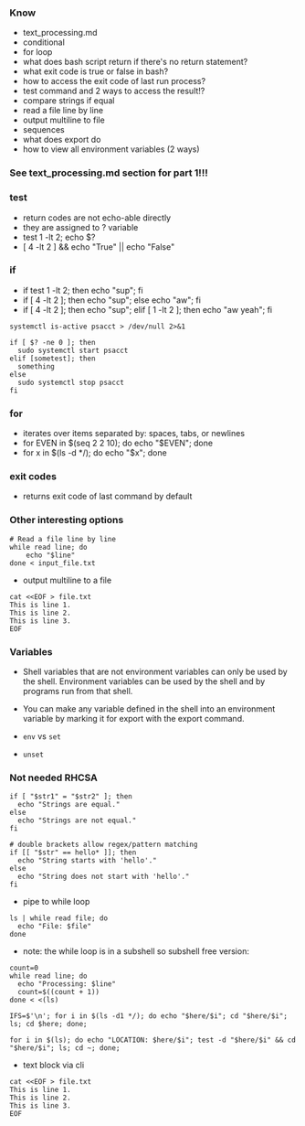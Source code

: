 ### Know
* text_processing.md
* conditional
* for loop
* what does bash script return if there's no return statement?
* what exit code is true or false in bash?
* how to access the exit code of last run process?
* test command and 2 ways to access the result!?
* compare strings if equal
* read a file line by line
* output multiline to file
* sequences
* what does export do
* how to view all environment variables (2 ways)




### See text_processing.md section for part 1!!!

### test
* return codes are not echo-able directly
* they are assigned to ? variable
* test 1 -lt 2; echo $?
* [ 4 -lt 2 ] && echo "True" || echo "False"


### if
* if test 1 -lt 2; then echo "sup"; fi
* if [ 4 -lt 2 ]; then echo "sup"; else  echo "aw"; fi
* if [ 4 -lt 2 ]; then echo "sup"; elif [ 1 -lt 2 ]; then  echo "aw yeah"; fi

```
systemctl is-active psacct > /dev/null 2>&1

if [ $? -ne 0 ]; then
  sudo systemctl start psacct
elif [sometest]; then
  something
else
  sudo systemctl stop psacct
fi
```

### for
* iterates over items separated by: spaces, tabs, or newlines
* for EVEN in $(seq 2 2 10); do echo "$EVEN"; done
* for x in $(ls -d */); do echo "$x"; done

### exit codes
* returns exit code of last command by default

### Other interesting options
```
# Read a file line by line
while read line; do
    echo "$line"
done < input_file.txt
```

* output multiline to a file
```
cat <<EOF > file.txt
This is line 1.
This is line 2.
This is line 3.
EOF
```

### Variables
* Shell variables that are not environment variables can only be used by the shell. Environment
variables can be used by the shell and by programs run from that shell.
* You can make any variable defined in the shell into an environment variable by marking it for
export with the export command.

* `env` vs `set`
* `unset`


### Not needed RHCSA

```
if [ "$str1" = "$str2" ]; then
  echo "Strings are equal."
else
  echo "Strings are not equal."
fi

# double brackets allow regex/pattern matching
if [[ "$str" == hello* ]]; then
  echo "String starts with 'hello'."
else
  echo "String does not start with 'hello'."
fi
```



* pipe to while loop
```
ls | while read file; do
  echo "File: $file"
done
```
* note: the while loop is in a subshell so subshell free version:
```
count=0
while read line; do
  echo "Processing: $line"
  count=$((count + 1))
done < <(ls)
```

```
IFS=$'\n'; for i in $(ls -d1 */); do echo "$here/$i"; cd "$here/$i"; ls; cd $here; done;
```

```
for i in $(ls); do echo "LOCATION: $here/$i"; test -d "$here/$i" && cd "$here/$i"; ls; cd ~; done;
```

* text block via cli
```
cat <<EOF > file.txt
This is line 1.
This is line 2.
This is line 3.
EOF
```

